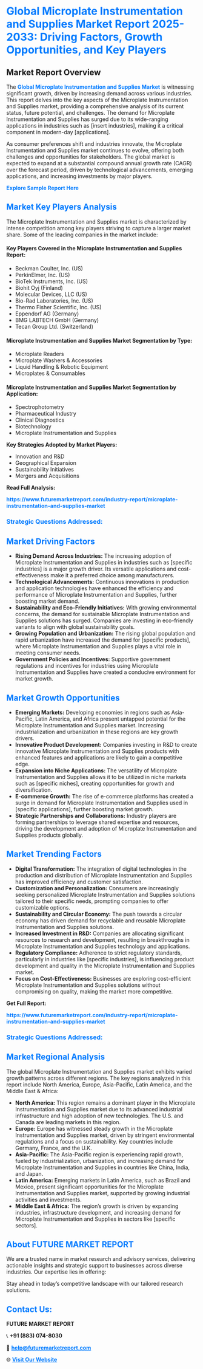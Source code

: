 <h1 style="color: #007BFF;">Global Microplate Instrumentation and Supplies Market Report 2025-2033: Driving Factors, Growth Opportunities, and Key Players</h1>

<section id="overview">
<h2>Market Report Overview</h2>
<p>The <a href="https://www.futuremarketreport.com/industry-report/microplate-instrumentation-and-supplies-market" style="color: #007BFF; text-decoration: none;"><strong>Global Microplate Instrumentation and Supplies Market</strong></a> is witnessing significant growth, driven by increasing demand across various industries. This report delves into the key aspects of the Microplate Instrumentation and Supplies market, providing a comprehensive analysis of its current status, future potential, and challenges. The demand for Microplate Instrumentation and Supplies has surged due to its wide-ranging applications in industries such as [insert industries], making it a critical component in modern-day [applications].</p>
<p>As consumer preferences shift and industries innovate, the Microplate Instrumentation and Supplies market continues to evolve, offering both challenges and opportunities for stakeholders. The global market is expected to expand at a substantial compound annual growth rate (CAGR) over the forecast period, driven by technological advancements, emerging applications, and increasing investments by major players.</p>
</section>

<section id="overview">
<p><a href="https://www.futuremarketreport.com/request-sample/reportId=125344" style="color: #007BFF; text-decoration: none;"><strong>Explore Sample Report Here</strong></a></p>
</section>

<section id="key-players">
<h2 style="color: #007BFF;">Market Key Players Analysis</h2>
<p>The Microplate Instrumentation and Supplies market is characterized by intense competition among key players striving to capture a larger market share. Some of the leading companies in the market include:</p>
<h4>Key Players Covered in the Microplate Instrumentation and Supplies Report:</h4>
<ul><li>Beckman Coulter, Inc. (US)</li><li>PerkinElmer, Inc. (US)</li><li>BioTek Instruments, Inc. (US)</li><li>Biohit Oyj (Finland)</li><li>Molecular Devices, LLC (US)</li><li>Bio-Rad Laboratories, Inc. (US)</li><li>Thermo Fisher Scientific, Inc. (US)</li><li>Eppendorf AG (Germany)</li><li>BMG LABTECH GmbH (Germany)</li><li>Tecan Group Ltd. (Switzerland)</li></ul>
<h4>Microplate Instrumentation and Supplies Market Segmentation by Type:</h4>
<ul><li>Microplate Readers</li><li>Microplate Washers &amp; Accessories</li><li>Liquid Handling &amp; Robotic Equipment</li><li>Microplates &amp; Consumables</li></ul>

<h4>Microplate Instrumentation and Supplies Market Segmentation by Application:</h4>
<ul><li>Spectrophotometry</li><li>Pharmaceutical Industry</li><li>Clinical Diagnostics</li><li>Biotechnology</li><li>Microplate Instrumentation and Supplies</li></ul>
<p><strong>Key Strategies Adopted by Market Players:</strong></p>
<ul>
<li>Innovation and R&D</li>
<li>Geographical Expansion</li>
<li>Sustainability Initiatives</li>
<li>Mergers and Acquisitions</li>
</ul>
</section>

<section>
<p><strong>Read Full Analysis: </strong></p><a href="https://www.futuremarketreport.com/industry-report/microplate-instrumentation-and-supplies-market" style="color: #007BFF; text-decoration: none;"><strong>https://www.futuremarketreport.com/industry-report/microplate-instrumentation-and-supplies-market</strong></a>
<h3 style="color: #007BFF;">Strategic Questions Addressed:</h3>
</section>

<section id="driving-factors">
<h2 style="color: #007BFF;">Market Driving Factors</h2>
<ul>
<li><strong>Rising Demand Across Industries:</strong> The increasing adoption of Microplate Instrumentation and Supplies in industries such as [specific industries] is a major growth driver. Its versatile applications and cost-effectiveness make it a preferred choice among manufacturers.</li>
<li><strong>Technological Advancements:</strong> Continuous innovations in production and application technologies have enhanced the efficiency and performance of Microplate Instrumentation and Supplies, further boosting market demand.</li>
<li><strong>Sustainability and Eco-Friendly Initiatives:</strong> With growing environmental concerns, the demand for sustainable Microplate Instrumentation and Supplies solutions has surged. Companies are investing in eco-friendly variants to align with global sustainability goals.</li>
<li><strong>Growing Population and Urbanization:</strong> The rising global population and rapid urbanization have increased the demand for [specific products], where Microplate Instrumentation and Supplies plays a vital role in meeting consumer needs.</li>
<li><strong>Government Policies and Incentives:</strong> Supportive government regulations and incentives for industries using Microplate Instrumentation and Supplies have created a conducive environment for market growth.</li>
</ul>
</section>

<section id="growth-opportunities">
<h2 style="color: #007BFF;">Market Growth Opportunities</h2>
<ul>
<li><strong>Emerging Markets:</strong> Developing economies in regions such as Asia-Pacific, Latin America, and Africa present untapped potential for the Microplate Instrumentation and Supplies market. Increasing industrialization and urbanization in these regions are key growth drivers.</li>
<li><strong>Innovative Product Development:</strong> Companies investing in R&D to create innovative Microplate Instrumentation and Supplies products with enhanced features and applications are likely to gain a competitive edge.</li>
<li><strong>Expansion into Niche Applications:</strong> The versatility of Microplate Instrumentation and Supplies allows it to be utilized in niche markets such as [specific niches], creating opportunities for growth and diversification.</li>
<li><strong>E-commerce Growth:</strong> The rise of e-commerce platforms has created a surge in demand for Microplate Instrumentation and Supplies used in [specific applications], further boosting market growth.</li>
<li><strong>Strategic Partnerships and Collaborations:</strong> Industry players are forming partnerships to leverage shared expertise and resources, driving the development and adoption of Microplate Instrumentation and Supplies products globally.</li>
</ul>
</section>

<section id="trending-factors">
<h2 style="color: #007BFF;">Market Trending Factors</h2>
<ul>
<li><strong>Digital Transformation:</strong> The integration of digital technologies in the production and distribution of Microplate Instrumentation and Supplies has improved efficiency and customer satisfaction.</li>
<li><strong>Customization and Personalization:</strong> Consumers are increasingly seeking personalized Microplate Instrumentation and Supplies solutions tailored to their specific needs, prompting companies to offer customizable options.</li>
<li><strong>Sustainability and Circular Economy:</strong> The push towards a circular economy has driven demand for recyclable and reusable Microplate Instrumentation and Supplies solutions.</li>
<li><strong>Increased Investment in R&D:</strong> Companies are allocating significant resources to research and development, resulting in breakthroughs in Microplate Instrumentation and Supplies technology and applications.</li>
<li><strong>Regulatory Compliance:</strong> Adherence to strict regulatory standards, particularly in industries like [specific industries], is influencing product development and quality in the Microplate Instrumentation and Supplies market.</li>
<li><strong>Focus on Cost-Effectiveness:</strong> Businesses are exploring cost-efficient Microplate Instrumentation and Supplies solutions without compromising on quality, making the market more competitive.</li>
</ul>
</section>

<section>
<p><strong>Get Full Report: </strong></p><a href="https://www.futuremarketreport.com/industry-report/microplate-instrumentation-and-supplies-market" style="color: #007BFF; text-decoration: none;"><strong>https://www.futuremarketreport.com/industry-report/microplate-instrumentation-and-supplies-market</strong></a>
<h3 style="color: #007BFF;">Strategic Questions Addressed:</h3>
</section>


<section id="regional-analysis">
<h2 style="color: #007BFF;">Market Regional Analysis</h2>
<p>The global Microplate Instrumentation and Supplies market exhibits varied growth patterns across different regions. The key regions analyzed in this report include North America, Europe, Asia-Pacific, Latin America, and the Middle East & Africa:</p>
<ul>
<li><strong>North America:</strong> This region remains a dominant player in the Microplate Instrumentation and Supplies market due to its advanced industrial infrastructure and high adoption of new technologies. The U.S. and Canada are leading markets in this region.</li>
<li><strong>Europe:</strong> Europe has witnessed steady growth in the Microplate Instrumentation and Supplies market, driven by stringent environmental regulations and a focus on sustainability. Key countries include Germany, France, and the U.K.</li>
<li><strong>Asia-Pacific:</strong> The Asia-Pacific region is experiencing rapid growth, fueled by industrialization, urbanization, and increasing demand for Microplate Instrumentation and Supplies in countries like China, India, and Japan.</li>
<li><strong>Latin America:</strong> Emerging markets in Latin America, such as Brazil and Mexico, present significant opportunities for the Microplate Instrumentation and Supplies market, supported by growing industrial activities and investments.</li>
<li><strong>Middle East & Africa:</strong> The region’s growth is driven by expanding industries, infrastructure development, and increasing demand for Microplate Instrumentation and Supplies in sectors like [specific sectors].</li>
</ul>
</section>

<footer>
<h2 style="color: #007BFF;">About FUTURE MARKET REPORT</h2>
<p>We are a trusted name in market research and advisory services, delivering actionable insights and strategic support to businesses across diverse industries. Our expertise lies in offering:</p>

<p>Stay ahead in today’s competitive landscape with our tailored research solutions.</p>

<h2 style="color: #007BFF;">Contact Us:</h2>
<p><strong>FUTURE MARKET REPORT</strong></p>
<p>📞 <strong>+91 (883) 074-8030</strong></p>
<p>📧 <strong><a href="mailto:help@futuremarketreport.com" style="color: #007BFF;">help@futuremarketreport.com</a></strong></p>
<p>🌐 <strong><a href="https://www.futuremarketreport.com/" style="color: #007BFF;">Visit Our Website</a></strong></p>
</footer>